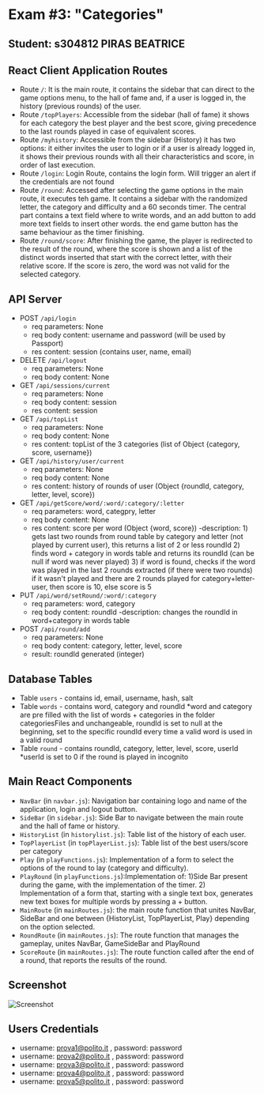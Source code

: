 # Exam #3: "Categories"
## Student: s304812 PIRAS BEATRICE 

## React Client Application Routes

- Route `/`: It is the main route, it contains the sidebar that can direct to the game options menu, to the hall of fame and, if a user is logged in, the history (previous rounds) of the user.
- Route `/topPlayers`: Accessible from the sidebar (hall of fame) it shows for each category the best player and the best score, giving precedence to the last rounds played in case of equivalent scores.
- Route `/myhistory`: Accessible from the sidebar (History) it has two options: it either invites the user to login or if a user is already logged in, it shows their previous rounds with all their characteristics and score, in order of last execution.
- Route `/login`: Login Route, contains the login form. Will trigger an alert if the credentials are not found
- Route `/round`: Accessed after selecting the game options in the main route, it executes teh game. It contains a sidebar with the randomized letter, the category and difficulty and a 60 seconds timer. The central part contains a text field where to write words, and an add button to add more text fields to insert other words. the end game button has the same behaviour as the timer finishing.
- Route `/round/score`: After finishing the game, the player is redirected to the result of the round, where the score is shown and a list of the distinct words inserted that start with the correct letter, with their relative score. If the score is zero, the word was not valid for the selected category.

## API Server

- POST `/api/login`
  - req parameters: None
  - req body content: username and password (will be used by Passport)
  - res content: session (contains user, name, email)
- DELETE `/api/logout`
  - req parameters: None
  - req body content: None
- GET `/api/sessions/current`
  - req parameters: None
  - req body content: session
  - res content: session
- GET `/api/topList`
  - req parameters: None
  - req body content: None
  - res content: topList of the 3 categories (list of Object {category, score, username})
- GET `/api/history/user/current`
  - req parameters: None
  - req body content: None
  - res content: history of rounds of user (Object {roundId, category, letter, level, score})
- GET `/api/getScore/word/:word/:category/:letter`
  - req parameters: word, categpry, letter
  - req body content: None
  - res content: score per word (Object {word, score})
  -description:  1) gets last two rounds from round table by category and letter (not   played by current user), this returns a list of 2 or less roundId
                2) finds word + category in words table and returns its roundId (can be null if word was never played)
                3) if word is found, checks if the word was played in the last 2 rounds extracted (if there were two rounds) if it wasn't played and there are 2 rounds played for category+letter-user, then score is 10, else score is 5
- PUT `/api/word/setRound/:word/:category`
  - req parameters: word, category
  - req body content: roundId
  -description: changes the roundId in word+category in words table
- POST `/api/round/add`
  - req parameters: None
  - req body content: category, letter, level, score
  - result: roundId generated (integer)



## Database Tables

- Table `users` - contains id, email, username, hash, salt
- Table `words` - contains word, category and roundId 
          *word and category are pre filled with the list of words + categories in the folder categoriesFiles and unchangeable, roundId is set to null at the beginning, set to the specific roundId every time a valid word is used in a valid round
- Table `round` - contains roundId, category, letter, level, score, userId 
          *userId is set to 0 if the round is played in incognito


## Main React Components

- `NavBar` (in `navbar.js`): Navigation bar containing logo and name of the application, login and logout button.
- `SideBar` (in `sidebar.js`): Side Bar to navigate between the main route and the hall of fame or history.
- `HistoryList` (in `historylist.js`): Table list of the history of each user.
- `TopPlayerList` (in `topPlayerList.js`): Table list of the best users/score per category
- `Play` (in `playFunctions.js`): Implementation of a form  to select the options of the round to lay (category and difficulty).
- `PlayRound` (in `playFunctions.js`):Implementation of: 1)Side Bar present during the game, with the implementation of the timer. 2) Implementation of a form that, starting with a single text box, generates new text boxes for multiple words by pressing a + button.  
- `MainRoute` (in `mainRoutes.js`): the main route function that unites NavBar, SideBar and one between {HistoryList, TopPlayerList, Play} depending on the option selected.
- `RoundRoute` (in `mainRoutes.js`): The route function that manages the gameplay, unites NavBar, GameSideBar and PlayRound
- `ScoreRoute` (in `mainRoutes.js`): The route function called after the end of a round, that reports the results of the round.


## Screenshot

![Screenshot](./img/screenshotGame.jpg)

## Users Credentials

- username: prova1@polito.it , password: password
- username: prova2@polito.it , password: password
- username: prova3@polito.it , password: password
- username: prova4@polito.it , password: password
- username: prova5@polito.it , password: password
